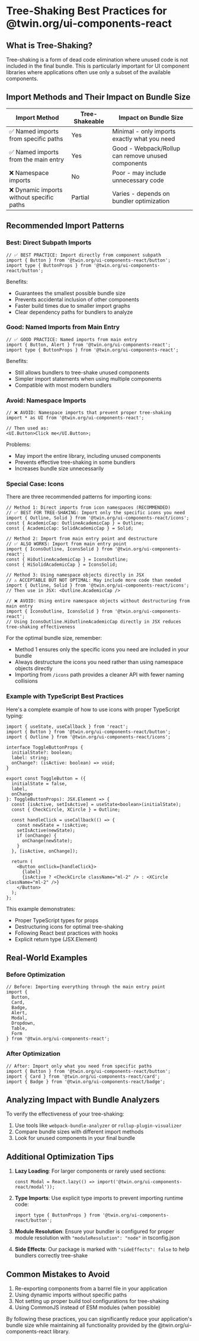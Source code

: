 # Tree-Shaking Best Practices for @twin.org/ui-components-react

## What is Tree-Shaking?

Tree-shaking is a form of dead code elimination where unused code is not included in the final bundle. This is particularly important for UI component libraries where applications often use only a subset of the available components.

## Import Methods and Their Impact on Bundle Size

| Import Method                             | Tree-Shakeable | Impact on Bundle Size                              |
| ----------------------------------------- | -------------- | -------------------------------------------------- |
| ✅ Named imports from specific paths      | Yes            | Minimal - only imports exactly what you need       |
| ✅ Named imports from the main entry      | Yes            | Good - Webpack/Rollup can remove unused components |
| ❌ Namespace imports                      | No             | Poor - may include unnecessary code                |
| ❌ Dynamic imports without specific paths | Partial        | Varies - depends on bundler optimization           |

## Recommended Import Patterns

### Best: Direct Subpath Imports

```tsx
// ✅ BEST PRACTICE: Import directly from component subpath
import { Button } from '@twin.org/ui-components-react/button';
import type { ButtonProps } from '@twin.org/ui-components-react/button';
```

Benefits:

- Guarantees the smallest possible bundle size
- Prevents accidental inclusion of other components
- Faster build times due to smaller import graphs
- Clear dependency paths for bundlers to analyze

### Good: Named Imports from Main Entry

```tsx
// ✅ GOOD PRACTICE: Named imports from main entry
import { Button, Alert } from '@twin.org/ui-components-react';
import type { ButtonProps } from '@twin.org/ui-components-react';
```

Benefits:

- Still allows bundlers to tree-shake unused components
- Simpler import statements when using multiple components
- Compatible with most modern bundlers

### Avoid: Namespace Imports

```tsx
// ❌ AVOID: Namespace imports that prevent proper tree-shaking
import * as UI from '@twin.org/ui-components-react';

// Then used as:
<UI.Button>Click me</UI.Button>;
```

Problems:

- May import the entire library, including unused components
- Prevents effective tree-shaking in some bundlers
- Increases bundle size unnecessarily

### Special Case: Icons

There are three recommended patterns for importing icons:

```tsx
// Method 1: Direct imports from icon namespaces (RECOMMENDED)
// ✅ BEST FOR TREE-SHAKING: Import only the specific icons you need
import { Outline, Solid } from '@twin.org/ui-components-react/icons';
const { AcademicCap: OutlineAcademicCap } = Outline;
const { AcademicCap: SolidAcademicCap } = Solid;

// Method 2: Import from main entry point and destructure
// ✅ ALSO WORKS: Import from main entry point
import { IconsOutline, IconsSolid } from '@twin.org/ui-components-react';
const { HiOutlineAcademicCap } = IconsOutline;
const { HiSolidAcademicCap } = IconsSolid;

// Method 3: Using namespace objects directly in JSX
// ⚠️ ACCEPTABLE BUT NOT OPTIMAL: May include more code than needed
import { Outline, Solid } from '@twin.org/ui-components-react/icons';
// Then use in JSX: <Outline.AcademicCap />

// ❌ AVOID: Using entire namespace objects without destructuring from main entry
import { IconsOutline, IconsSolid } from '@twin.org/ui-components-react';
// Using IconsOutline.HiOutlineAcademicCap directly in JSX reduces tree-shaking effectiveness
```

For the optimal bundle size, remember:

- Method 1 ensures only the specific icons you need are included in your bundle
- Always destructure the icons you need rather than using namespace objects directly
- Importing from `/icons` path provides a cleaner API with fewer naming collisions

### Example with TypeScript Best Practices

Here's a complete example of how to use icons with proper TypeScript typing:

```tsx
import { useState, useCallback } from 'react';
import { Button } from '@twin.org/ui-components-react/button';
import { Outline } from '@twin.org/ui-components-react/icons';

interface ToggleButtonProps {
  initialState?: boolean;
  label: string;
  onChange?: (isActive: boolean) => void;
}

export const ToggleButton = ({
  initialState = false,
  label,
  onChange
}: ToggleButtonProps): JSX.Element => {
  const [isActive, setIsActive] = useState<boolean>(initialState);
  const { CheckCircle, XCircle } = Outline;

  const handleClick = useCallback(() => {
    const newState = !isActive;
    setIsActive(newState);
    if (onChange) {
      onChange(newState);
    }
  }, [isActive, onChange]);

  return (
    <Button onClick={handleClick}>
      {label}
      {isActive ? <CheckCircle className="ml-2" /> : <XCircle className="ml-2" />}
    </Button>
  );
};
```

This example demonstrates:

- Proper TypeScript types for props
- Destructuring icons for optimal tree-shaking
- Following React best practices with hooks
- Explicit return type (JSX.Element)

## Real-World Examples

### Before Optimization

```tsx
// Before: Importing everything through the main entry point
import {
  Button,
  Card,
  Badge,
  Alert,
  Modal,
  Dropdown,
  Table,
  Form
} from '@twin.org/ui-components-react';
```

### After Optimization

```tsx
// After: Import only what you need from specific paths
import { Button } from '@twin.org/ui-components-react/button';
import { Card } from '@twin.org/ui-components-react/card';
import { Badge } from '@twin.org/ui-components-react/badge';
```

## Analyzing Impact with Bundle Analyzers

To verify the effectiveness of your tree-shaking:

1. Use tools like `webpack-bundle-analyzer` or `rollup-plugin-visualizer`
2. Compare bundle sizes with different import methods
3. Look for unused components in your final bundle

## Additional Optimization Tips

1. **Lazy Loading**: For larger components or rarely used sections:

   ```tsx
   const Modal = React.lazy(() => import('@twin.org/ui-components-react/modal'));
   ```

2. **Type Imports**: Use explicit type imports to prevent importing runtime code:

   ```tsx
   import type { ButtonProps } from '@twin.org/ui-components-react/button';
   ```

3. **Module Resolution**: Ensure your bundler is configured for proper module resolution with `"moduleResolution": "node"` in tsconfig.json

4. **Side Effects**: Our package is marked with `"sideEffects": false` to help bundlers correctly tree-shake

## Common Mistakes to Avoid

1. Re-exporting components from a barrel file in your application
2. Using dynamic imports without specific paths
3. Not setting up proper build tool configurations for tree-shaking
4. Using CommonJS instead of ESM modules (when possible)

By following these practices, you can significantly reduce your application's bundle size while maintaining all functionality provided by the @twin.org/ui-components-react library.
